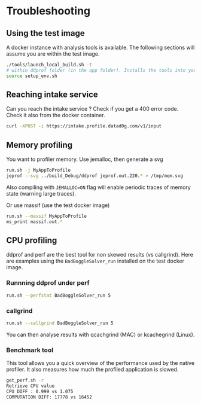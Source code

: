 
# Troubleshooting

## Using the test image

A docker instance with analysis tools is available. The following sections will assume you are within the test image.

```bash
./tools/launch_local_build.sh -t
# within ddprof folder (in the app folder). Installs the tools into your path
source setup_env.sh
```

## Reaching intake service

Can you reach the intake service ? Check if you get a 400 error code. Check it also from the docker container.

```bash
curl -XPOST -i https://intake.profile.datad0g.com/v1/input
```

## Memory profiling

You want to profiler memory. Use jemalloc, then generate a svg

```bash
run.sh -j MyAppToProfile
jeprof --svg ../build_Debug/ddprof jeprof.out.220.* > /tmp/mem.svg
```

Also compiling with `JEMALLOC=ON` flag will enable periodic traces of memory state (warning large traces).

Or use massif (use the test docker image)

```bash
run.sh --massif MyAppToProfile
ms_print massif.out.*
```

## CPU profiling

ddprof and perf are the best tool for non skewed results (vs callgrind).
Here are examples using the `BadBoggleSolver_run` installed on the test docker image.

### Runnning ddprof under perf

```bash
run.sh --perfstat BadBoggleSolver_run 5
```

### callgrind

```bash
run.sh --callgrind BadBoggleSolver_run 5
```

You can then analyse results with qcachgrind (MAC) or kcachegrind (Linux).

### Benchmark tool

This tool allows you a quick overview of the performance used by the native profiler. It also measures how much the profiled application is slowed.

```bash
get_perf.sh -r 
Retrieve CPU value
CPU DIFF : 0.999 vs 1.075 
COMPUTATION DIFF: 17778 vs 16452
```
